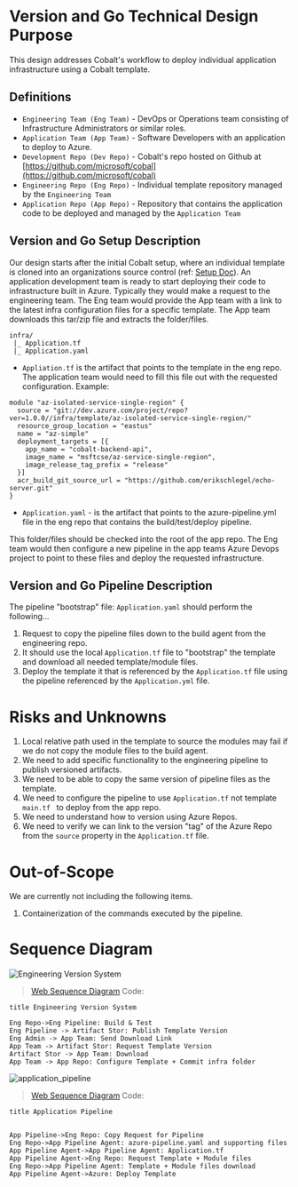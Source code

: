 # Version and Go Technical Design Purpose

This design addresses Cobalt's workflow to deploy individual application infrastructure using a Cobalt template.

## Definitions
 - `Engineering Team (Eng Team)` - DevOps or Operations team consisting of Infrastructure Administrators or similar roles.
 - `Application Team (App Team)` - Software Developers with an application to deploy to Azure.
 - `Development Repo (Dev Repo)` - Cobalt's repo hosted on Github at [https://github.com/microsoft/cobal](https://github.com/microsoft/cobal)
 - `Engineering Repo (Eng Repo)` - Individual template repository managed by the `Engineering Team`
 - `Application Repo (App Repo)` - Repository that contains the application code to be deployed and managed by the `Application Team`

## Version and Go Setup Description
Our design starts after the initial Cobalt setup, where an individual template is cloned into an organizations source control (ref: [Setup Doc](https://github.com/microsoft/cobalt/blob/master/docs/GETTING_STARTED_APP_DEV.md)). An application development team is ready to start deploying their code to infrastructure built in Azure. Typically they would make a request to the engineering team. The Eng team would provide the App team with a link to the latest infra configuration files for a specific template. The App team downloads this tar/zip file and extracts the folder/files.

```
infra/
 |_ Application.tf
 |_ Application.yaml
```

 - `Appliation.tf` is the artifact that points to the template in the eng repo. The application team would need to fill this file out with the requested configuration. Example:

 ```
 module "az-isolated-service-single-region" {
   source = "git://dev.azure.com/project/repo?ver=1.0.0//infra/template/az-isolated-service-single-region/"
   resource_group_location = "eastus"
   name = "az-simple"
   deployment_targets = [{
     app_name = "cobalt-backend-api",
     image_name = "msftcse/az-service-single-region",
     image_release_tag_prefix = "release"
   }]
   acr_build_git_source_url = "https://github.com/erikschlegel/echo-server.git"
}
 ```

 - `Application.yaml` - is the artifact that points to the azure-pipeline.yml file in the eng repo that contains the build/test/deploy pipeline.

This folder/files should be checked into the root of the app repo. The Eng team would then configure a new pipeline in the app teams Azure Devops project to point to these files and deploy the requested infrastructure.

## Version and Go Pipeline Description

The pipeline "bootstrap" file: `Application.yaml` should perform the following...

1. Request to copy the pipeline files down to the build agent from the engineering repo.
2. It should use the local `Application.tf` file to "bootstrap" the template and download all needed template/module files.
3. Deploy the template it that is referenced by the `Application.tf` file using the pipeline referenced by the `Application.yml` file.

# Risks and Unknowns

1. Local relative path used in the template to source the modules may fail if we do not copy the module files to the build agent.
2. We need to add specific functionality to the engineering pipeline to publish versioned artifacts.
3. We need to be able to copy the same version of pipeline files as the template.
4. We need to configure the pipeline to use `Application.tf` not template `main.tf ` to deploy from the app repo.
5. We need to understand how to version using Azure Repos. 
6. We need to verify we can link to the version "tag" of the Azure Repo from the `source` property in the `Application.tf` file.

# Out-of-Scope

We are currently not including the following items.

  1. Containerization of the commands executed by the pipeline.

# Sequence Diagram

![Engineering Version System](https://user-images.githubusercontent.com/17349002/64083850-49df4900-ccf3-11e9-9e06-af6dbb468cdc.png)

> [Web Sequence Diagram](https://www.websequencediagrams.com/) Code:
```
title Engineering Version System

Eng Repo->Eng Pipeline: Build & Test
Eng Pipeline -> Artifact Stor: Publish Template Version
Eng Admin -> App Team: Send Download Link
App Team -> Artifact Stor: Request Template Version
Artifact Stor -> App Team: Download
App Team -> App Repo: Configure Template + Commit infra folder
```

![application_pipeline](https://user-images.githubusercontent.com/17349002/64084044-ff5ecc00-ccf4-11e9-8ddb-f858b335f325.png)

> [Web Sequence Diagram](https://www.websequencediagrams.com/) Code:
```
title Application Pipeline


App Pipeline->Eng Repo: Copy Request for Pipeline
Eng Repo->App Pipeline Agent: azure-pipeline.yaml and supporting files
App Pipeline Agent->App Pipeline Agent: Application.tf
App Pipeline Agent->Eng Repo: Request Template + Module files
Eng Repo->App Pipeline Agent: Template + Module files download
App Pipeline Agent->Azure: Deploy Template
```
